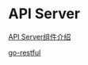 # API Server

[API Server组件介绍](https://cloud.tencent.com/developer/article/1444692)

[go-restful](https://github.com/emicklei/go-restful)

## 